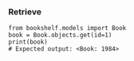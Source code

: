 ### Retrieve

```PY
from bookshelf.models import Book
book = Book.objects.get(id=1)
print(book)
# Expected output: <Book: 1984>
```